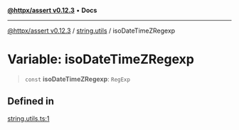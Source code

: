 [**@httpx/assert v0.12.3**](../../README.md) • **Docs**

***

[@httpx/assert v0.12.3](../../README.md) / [string.utils](../README.md) / isoDateTimeZRegexp

# Variable: isoDateTimeZRegexp

> `const` **isoDateTimeZRegexp**: `RegExp`

## Defined in

[string.utils.ts:1](https://github.com/belgattitude/httpx/blob/74dc9cd764aa64a9b1889ffb70a7f65e9435af37/packages/assert/src/string.utils.ts#L1)
